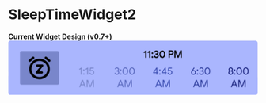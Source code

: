 # SleepTimeWidget2
**Current Widget Design (v0.7+)**
![Current Widget Design (v0.7+)](
      /app/src/main/res/drawable/light_widget_preview.png?raw=true
     "v0.7 Design")
